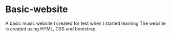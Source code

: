 # Basic-website
A basic music website I created for test when I started learning
The website is created using HTML, CSS and bootstrap.
